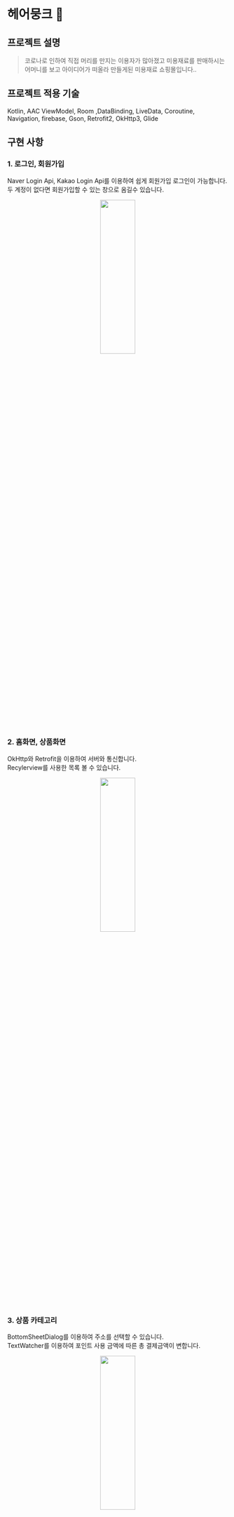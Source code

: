 # 헤어뭉크 🛒

## 프로젝트 설명
> 코로나로 인하여 직접 머리를 만지는 이용자가 많아졌고 미용재료를 판매하시는 어머니를 보고 아이디어가 떠올라 만들게된 미용재료 쇼핑몰입니다..<br/>

## 프로젝트 적용 기술
Kotlin, AAC ViewModel, Room ,DataBinding, LiveData, Coroutine, Navigation, firebase, Gson, Retrofit2, OkHttp3, Glide

## 구현 사항

### 1. 로그인, 회원가입
Naver Login Api, Kakao Login Api를 이용하여 쉽게 회원가입 로그인이 가능합니다.<br/>
두 계정이 없다면 회원가입할 수 있는 창으로 옴길수 있습니다.
<p align="center">
    <img src="https://user-images.githubusercontent.com/96619472/221159891-4602e865-9b0b-4527-bb27-15006300639e.png" width="40%" height="30%">
</p>
<br/>

### 2. 홈화면, 상품화면
OkHttp와 Retrofit을 이용하여 서버와 통신합니다.<br/>
Recylerview를 사용한 목록 볼 수 있습니다.
<p align="center">
    <img src="https://user-images.githubusercontent.com/96619472/221159891-4602e865-9b0b-4527-bb27-15006300639e.png" width="40%" height="30%">
</p>
<br/>

### 3. 상품 카테고리
BottomSheetDialog를 이용하여 주소를 선택할 수 있습니다.<br/>
TextWatcher를 이용하여 포인트 사용 금액에 따른 총 결제금액이 변합니다.
<p align="center">
    <img src="https://user-images.githubusercontent.com/96619472/221159891-4602e865-9b0b-4527-bb27-15006300639e.png" width="40%" height="30%">
</p>
<br/>

### 4. 장바구니
갤러리 권한 확인을 확인합니다.<br/>
등록한 이미지는 FirebaseStorage에 저장되어 해당 주소를 서버에 저장합니다.
<p align="center">
    <img src="https://user-images.githubusercontent.com/96619472/221159891-4602e865-9b0b-4527-bb27-15006300639e.png" width="40%" height="30%">
</p>
<br/>

### 5. 미용실 찾기
<p align="center">
    <img src="https://user-images.githubusercontent.com/96619472/221159891-4602e865-9b0b-4527-bb27-15006300639e.png" width="40%" height="30%">
</p>
<br/>

### 화면을 만들면서 배운것

* 코드를 리펙토링 하는 작업중 숫자가 버튼에 배치가 안되는 오류 발생 -> 실행 순서로 인한 오류 해결 완료
* 중복되는 코드 줄이며 1000줄 넘는 코드 400줄대로 리펙토링 완료
* thread가 바로 종료하는 바람에 마지막 번호 점수를 더하지 않고 끝나는 오류 발생 -> 1초 딜레이를 넣은후 종료하게 만듬
* Sharedpreference의 apply는 비동기적/ commit 은 동기적으로 처리되므로 commit 같은 경우 main 스레드에서 이용을 하면 스레드를 block 시키기
  때문에 문제를 일으 킬 수 있다는 것을 알았습니다.
* join()으로 스레드의 종료 순서를 조절할 수 있다는 것을 배웠습니다.

